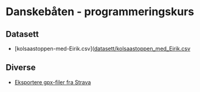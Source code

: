 # Danskebåten - programmeringskurs

## Datasett

- [kolsaastoppen-med-Eirik.csv]([datasett/kolsaastoppen_med_Eirik.csv](https://raw.githubusercontent.com/thorcc/Programmeringskurs-Sandvika/master/datasett/kolsaastoppen_med_Eirik.csv)

## Diverse

- [Eksportere gpx-filer fra Strava](diverse/eksportere-gpx-fra-strava.md)
